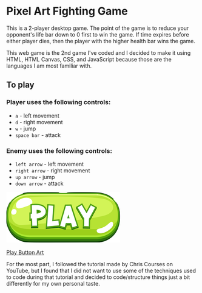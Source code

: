 # Pixel Art Fighting Game

This is a 2-player desktop game. The point of the game is to reduce your opponent's life bar down to 0 first to win the game. If time expires before either player dies, then the player with the higher health bar wins the game.

This web game is the 2nd game I've coded and I decided to make it using HTML, HTML Canvas, CSS, and JavaScript because those are the languages I am most familiar with.

## To play

### Player uses the following controls:
- `a` - left movement
- `d` - right movement
- `w` - jump
- `space bar` - attack

### Enemy uses the following controls:
- `left arrow` - left movement
- `right arrow` - right movement
- `up arrow` - jump
- `down arrow` - attack


[![Play Game](<green_play.png>)](<https://joanna-foss.github.io/pixel-art-fighting-game/> "Fighting Game")

[Play Button Art](<https://www.vecteezy.com/free-vector/game-buttons>)


For the most part, I followed the tutorial made by Chris Courses on YouTube, but I found that I did not want to use some of the techniques used to code during that tutorial and decided to code/structure things just a bit differently for my own personal taste.
